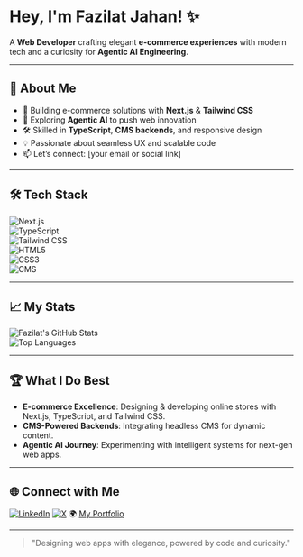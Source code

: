 # Hey, I'm Fazilat Jahan! ✨

A **Web Developer** crafting elegant **e-commerce experiences** with modern tech and a curiosity for **Agentic AI Engineering**.

---

## 🌟 About Me
- 🔭 Building e-commerce solutions with **Next.js** & **Tailwind CSS**  
- 🌱 Exploring **Agentic AI** to push web innovation  
- 🛠️ Skilled in **TypeScript**, **CMS backends**, and responsive design  
- 💡 Passionate about seamless UX and scalable code  
- 📫 Let’s connect: [your email or social link]  

---

## 🛠️ Tech Stack
![Next.js](https://img.shields.io/badge/Next.js-000000?style=flat&logo=nextdotjs&logoColor=white)  
![TypeScript](https://img.shields.io/badge/TypeScript-3178C6?style=flat&logo=typescript&logoColor=white)  
![Tailwind CSS](https://img.shields.io/badge/Tailwind_CSS-38B2AC?style=flat&logo=tailwind-css&logoColor=white)  
![HTML5](https://img.shields.io/badge/HTML5-E34F26?style=flat&logo=html5&logoColor=white)  
![CSS3](https://img.shields.io/badge/CSS3-1572B6?style=flat&logo=css3&logoColor=white)  
![CMS](https://img.shields.io/badge/CMS-21759B?style=flat&logo=wordpress&logoColor=white)  

---

## 📈 My Stats
![Fazilat's GitHub Stats](https://github-readme-stats.vercel.app/api?username=Fazilat-Jahan&show_icons=true&theme=dracula&hide_border=true)  
![Top Languages](https://github-readme-stats.vercel.app/api/top-langs/?username=Fazilat-Jahan&layout=compact&theme=dracula&hide_border=true)  

---

## 🏆 What I Do Best
- **E-commerce Excellence**: Designing & developing online stores with Next.js, TypeScript, and Tailwind CSS.  
- **CMS-Powered Backends**: Integrating headless CMS for dynamic content.  
- **Agentic AI Journey**: Experimenting with intelligent systems for next-gen web apps.  

---

## 🌐 Connect with Me
[![LinkedIn](https://img.shields.io/badge/LinkedIn-0077B5?style=flat&logo=linkedin&logoColor=white)](https://www.linkedin.com/in/fazilat-jahan-web-developer/)
[![X](https://img.shields.io/badge/X-000000?style=flat&logo=x&logoColor=white)](https://x.com/ItxFaziSays)
🌍 [My Portfolio](https://my-portfolio-fazilat-jahans-projects.vercel.app)  

---

> "Designing web apps with elegance, powered by code and curiosity."

